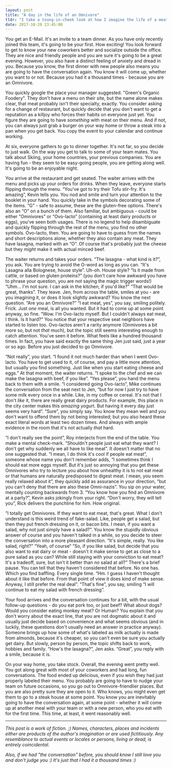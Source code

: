 ```yaml
---
layout: post
title: "A day in the life of an Omnivore"
tldr: "I take a toung-in-cheek look at how I imagine the life of a meat eater to look. At least based on my own experience."
date: 2017-10-20 23:45:00
---
```


You get an E-Mail. It's an invite to a team dinner. As you have only recently
joined this team, it's going to be your first. How exciting! You look forward
to get to know your new coworkers better and socialize outside the office. They
are nice and friendly people and you are sure it's going to be a great evening.
However, you also have a distinct feeling of anxiety and dread in you. Because
you know, the first dinner with new people also means you are going to have
the conversation again. You know it will come up, whether you want to or not.
Because you had it a thousand times - because you are an Omnivore.

You quickly google the place your manager suggested. "Green's Organic
Foodery".  They don't have a menu on their site, but the name alone makes
clear, that meat probably isn't their specialty, exactly. You consider asking
for a change of restaurant, but quickly decide that you don't want to get a
reputation as a killjoy who forces their habits on everyone just yet. You
figure they are going to have *something* with meat on their menu. And if
not, you can always just grab a burger on your way home or throw a steak into
a pan when you get back.  You copy the event to your calendar and continue
working.

At six, everyone gathers to go to dinner together. It's not far, so you decide
to just walk. On the way you get to talk to some of your team mates. You talk
about Skiing, your home countries, your previous companies. You are having fun -
they seem to be easy-going people, you are getting along well. It's going to be
an enjoyable night.

You arrive at the restaurant and get seated. The waiter arrives with the menu
and picks up your orders for drinks. When they leave, everyone starts flipping
through the menu. “You've got to try their Tofu stir-fry. It's amazing”, Kevin
tells you. You nod and smile and turn your attention to the booklet in your
hand. You quickly take in the symbols decorating some of the items. “G” - safe
to assume, these are the gluten-free options. There's also an “O” on a bunch of
them. Also familiar, but ambiguous - could be either “Omnivores" or “Ovo-lacto”
(containing at least dairy products or eggs), you've seen both usages. There is
no legend to help disambiguate and quickly flipping through the rest of the
menu, you find no other symbols. Ovo-lacto, then. You are going to have to
guess from the names and short descriptions alone, whether they also contain any
meat. They have lasagna, marked with an “O”. Of course that's probably just the
cheese but they *might* make it with actual minced beef.

The waiter returns and takes your orders. “The lasagna - what kind is it?”, you
ask. You are trying to avoid the O-word as long as you can. “It's Lasagna alla
Bolognese, house style”. Uh-oh. House style? “Is it made from cattle, or based
on gluten proteins?” (you don't care how awkward you have to phrase your
question, you are *not* saying the magic trigger words!) “Uhm… I'm not sure. I
can ask in the kitchen, if you'd like?” “That would be great, thanks”. They
leave. Jen, from across the table, smiles at you - are you imagining it, or
does it look slightly awkward? You know the next question. “Are you an
Omnivore?” “I eat meat, yes”, you say, smiling politely. Frick. Just *one*
meal, is all you wanted. But it had to come up at some point anyway, so fine.
“Wow. I'm Ovo-lacto myself. But I couldn't always eat meat, I think. Is it hard?”
You notice that your respective seat neighbors have started to listen too.
Ovo-lactos aren't a rarity anymore (Onmivores a bit more so, but not *that*
much), but the topic still seems interesting enough to catch attention. You've
seen it before. What feels like a hundred thousand times. In fact, you have
said exactly the same thing Jen just said, just a year or so ago. Before you
just decided to go Omnivore.

“Not really”, you start. “I found it not much harder than when I went
Ovo-lacto. You have to get used to it, of course, and pay a little more
attention, but usually you find something. Just like when you start eating
cheese and eggs.” At that moment, the waiter returns. “I spoke to the chef and
we can make the lasagna with beef, if you like”. “Yes please”, you hand the
menu back to them with a smile. “I considered going Ovo-lacto”, Mike continues
the conversation from the seat next to Jen, “but for now I just try to have
some milk every once in a while. Like, in my coffee or cereal. It's not that I
don't *like* it, there are really great dairy products. For example, this place
in the city center makes this *amazing* yogurt. But having it every day just
seems very hard“. “Sure”, you simply say. You know they mean well and you don't
want to offend them by not being interested; but you also heard these exact
literal words at least two dozen times. And always with ample evidence in the
room that it's not actually *that* hard.

“I don't really see the point”, Roy interjects from the end of the table. You
make a mental check-mark. “Shouldn't people just eat what they want? I don't
get why suddenly we all have to like meat”. It doesn't matter that no one
suggested that. “I mean, I do think it's cool if people eat meat”, someone
whose name you don't remember adds, “I sometimes think I should eat more eggs
myself. But it's just so annoying that you get these Omnivores who try to
lecture you about how unhealthy it is to not eat meat or that humans are
naturally predisposed to digest meat. I mean, you seem really relaxed about it”,
they quickly add as assurance in your direction, “but you can't deny that there
are also these Omni-nazis”. You sip on your water, mentally counting backwards
from 3. “You know how you find an Omnivore at a party?”, Kevin asks jokingly
from your right. “Don't worry, they will tell you”, Rick delivers the punchline
for him. How original.

”I totally get Omnivores. If they want to eat meat, that's great. What I don't
understand is this weird trend of fake-salad. Like, people get a salad, but
then they put french dressing on it, or bacon bits. I mean, if you want a
salad, why not just simply have a salad?”. You know the stupidly obvious answer
of course and you haven't talked in a while, so you decide to steer the
conversation into a more pleasant direction. “It's simple, really. You like
salad, right?” “Yeah, of course“ “So, if you like salad, but decide that you
also want to eat dairy or meat - doesn't it make sense to get as close to a
pure salad as you can? While still staying with your conviction to eat meat?
It's a tradeoff, sure, but isn't it better than *no* salad at all?” There's a
brief pause. You can tell that they haven't considered that before. No one has.
Which you find baffling. Every single time. “Hm. I guess I haven't thought
about it like that before. From that point of view it does kind of make sense.
Anyway, I still prefer the real deal”. “That's fine”, you say, smiling “I will
continue to eat my salad with french dressing”.

Your food arrives and the conversation continues for a bit, with the usual
follow-up questions - do you eat pork too, or just beef? What about dogs? Would
you consider eating monkey meat? Or Human? You explain that you don't worry
about the exact line, that you are not dogmatic about it and usually just
decide based on convenience and what seems obvious (and in luckily, these
questions don't usually need an answer in practice anyway). Someone brings up
how some of what's labeled as milk actually is made from almonds, because it's
cheaper, so you can't even be sure you actually get dairy. But slowly, person
by person, the topic shifts back to work, hobbies and family. “How's the
lasagna?”, Jen asks. “Great”, you reply with a smile, because it is.

On your way home, you take stock. Overall, the evening went pretty well. You
got along great with most of your coworkers and had long, fun conversations.
The food ended up delicious, even if you wish they had just properly labeled
their menu. You probably are going to have to nudge your team on future
occasions, so you go out to Omnivore-friendlier places. But you are also pretty
sure they are open to it. Who knows, you might even get them to go to a steak
house at some point. You know you are inevitably going to have the conversation
again, at some point - whether it will come up at another meal with your team
or with a new person, who you eat with for the first time. This time, at least,
it went reasonably well.

---

*This post is a work of fiction. ;) Names, characters, places and incidents
either are products of the author's imagination or are used fictitiously. Any
resemblance to actual events or locales or persons, living or dead, is entirely
coincidental.*

*Also, if we had "the conversation" before, you should know I still love you and
don't judge you :) It's just that I had it a thousand times :)*
